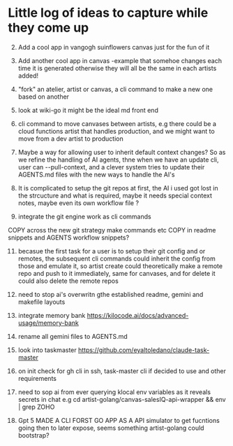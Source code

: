 # Little log of ideas to capture while they come up

2. Add a cool app in vangogh suinflowers canvas just for the fun of it 

3. Add another cool app in canvas -example that somehoe changes each time it is generated otherwise they will all be the same in each artists added! 

4. "fork" an atelier, artist or canvas, a cli command to make a new one based on another

5. look at wiki-go it might be the ideal md front end

6. cli command to move canvases between artists, e.g there could be a cloud functions artist that handles production, and we might want to move from a dev artist to production 

8. Maybe a way for allowing user to inherit default context changes? So as we refine the handling of AI agents, thne when we have an update cli, user can --pull-context, and a clever system tries to update their AGENTS.md files with the new ways to handle the AI's

9. It is complicated to setup the git repos at first, the AI i used got lost in the strcucture and what is required, maybe it needs special context notes, maybe even its own workflow file ?

10. integrate the git engine work as cli commands

COPY across the new git strategy make commands etc
COPY in readme snippets and AGENTS workflow snippets?

11. becasue the first task for a user is to setup their git config and or remotes, the subsequent cli commands could inherit the config from those and emulate it, so artist create could theoretically make a remote repo and push to it immediately, same for canvases, and for delete it could also delete the remote repos

12. need to stop ai's overwritn gthe established readme, gemini and makefile layouts

13. integrate memory bank https://kilocode.ai/docs/advanced-usage/memory-bank

14. rename all gemini files to AGENTS.md

15. look into taskmaster https://github.com/eyaltoledano/claude-task-master

16. on init check for gh cli in ssh, task-master cli if decided to use and other requirements

17. need to sop ai from ever querying klocal env variables as it reveals secrets in chat e.g cd artist-golang/canvas-salesIQ-api-wrapper && env | grep ZOHO

18. Gpt 5 MADE A CLI FORST GO APP AS A API simulator to get fucntions going then to later expose, seems something artist-golang could bootstrap?